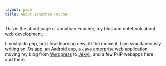 ```yaml
---
layout: page
title: About Jonathan Foucher
---
```


This is the about page of Jonathan Foucher, my blog and notebook about web development.

I mostly do php, but I love learning new. At the moment, I am simultaneously writing an iOs app, an Android app, a Java enterprise web application, moving my blog from [Wordpress](http://jfoucher.com/wordpress/ "My Wordpress plugins and themes") to [Jekyll](https://github.com/mojombo/jekyll/wiki/), and a few PHP webapps here and there.
 
